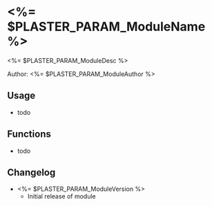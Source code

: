 # <%= $PLASTER_PARAM_ModuleName %>
<%= $PLASTER_PARAM_ModuleDesc %>

Author: <%= $PLASTER_PARAM_ModuleAuthor %>

## Usage
* todo

## Functions
* todo

## Changelog
* <%= $PLASTER_PARAM_ModuleVersion %>
  * Initial release of module